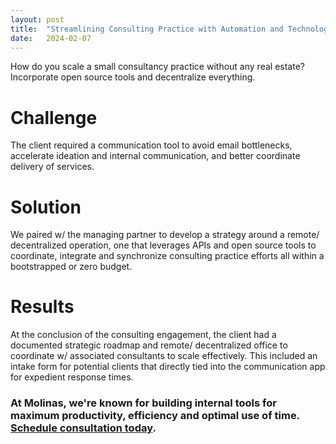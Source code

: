 ```yaml
---
layout: post
title:  "Streamlining Consulting Practice with Automation and Technology"
date:   2024-02-07
---
```


<p class="intro"><span class="dropcap">H</span>ow do you scale a small consultancy practice without any real estate? Incorporate open source tools and decentralize everything.</p>

# Challenge
The client required a communication tool to avoid email bottlenecks, accelerate ideation and internal communication, and better coordinate delivery of services.

# Solution
We paired w/ the managing partner to develop a strategy around a remote/ decentralized operation, one that leverages APIs and open source tools to coordinate, integrate and synchronize consulting practice efforts all within a bootstrapped or zero budget.

# Results
At the conclusion of the consulting engagement, the client had a documented strategic roadmap and remote/ decentralized office to coordinate w/ associated consultants to scale effectively. This included an intake form for potential clients that directly tied into the communication app for expedient response times.

### At Molinas, we're known for building internal tools for maximum productivity, efficiency and optimal use of time. [Schedule consultation today](/contact).
